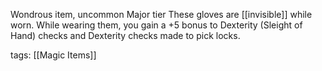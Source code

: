 Wondrous item, uncommon
Major tier
These gloves are [[invisible]] while worn. While wearing them, you gain a +5 bonus to Dexterity (Sleight of Hand) checks and Dexterity checks made to pick locks.

tags: [[Magic Items]]